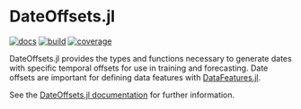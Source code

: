 # DateOffsets.jl

[![docs](https://img.shields.io/badge/docs-stable-blue.svg)](https://doc.invenia.ca/invenia/DataOffsets.jl/master)
[![build](https://gitlab.invenia.ca/invenia/DateOffsets.jl/badges/master/build.svg)](https://gitlab.invenia.ca/invenia/DateOffsets.jl/commits/master)
[![coverage](https://gitlab.invenia.ca/invenia/DateOffsets.jl/badges/master/coverage.svg)](https://gitlab.invenia.ca/invenia/DateOffsets.jl/commits/master)

DateOffsets.jl provides the types and functions necessary to generate dates with specific
temporal offsets for use in training and forecasting. Date offsets are important for
defining data features with [DataFeatures.jl](https://gitlab.invenia.ca/invenia/DataFeatures.jl).

See the [DateOffsets.jl documentation](https://doc.invenia.ca/invenia/DateOffsets.jl/master/)
for further information.
